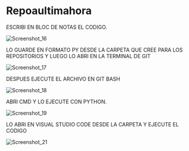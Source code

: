 # Repoaultimahora 
ESCRIBI EN BLOC DE NOTAS EL CODIGO.

![Screenshot_16](https://github.com/paolagatos123/Repoaultimahora/assets/142703027/46f97dfb-d21d-4fd4-ba30-115bb1dde0ff)


LO GUARDE EN FORMATO PY DESDE LA CARPETA QUE CREE PARA LOS REPOSITORIOS Y LUEGO LO ABRI EN LA TERMINAL DE GIT

![Screenshot_17](https://github.com/paolagatos123/Repoaultimahora/assets/142703027/34e18f4a-cbf9-4f25-97e8-b43854883985)


DESPUES EJECUTE EL ARCHIVO EN GIT BASH

![Screenshot_18](https://github.com/paolagatos123/Repoaultimahora/assets/142703027/1d5dca4d-a608-40ad-9387-5e71945d7f81)


ABRI CMD Y LO EJECUTE CON PYTHON.

![Screenshot_19](https://github.com/paolagatos123/Repoaultimahora/assets/142703027/0a43089b-5837-4900-972c-26239f500147)

LO ABRI EN VISUAL STUDIO CODE DESDE LA CARPETA Y EJECUTE EL CODIGO

![Screenshot_21](https://github.com/paolagatos123/Repoaultimahora/assets/142703027/a9e62a02-e7a3-46ad-9387-1da6d90d7585)




